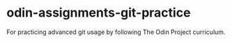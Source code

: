 # odin-assignments-git-practice
For practicing advanced git usage by following The Odin Project curriculum.
